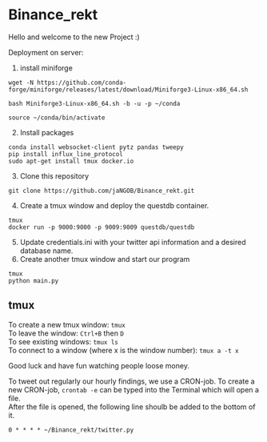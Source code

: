 # Binance_rekt

Hello and welcome to the new Project :) 


Deployment on server:


1. install miniforge 
```
wget -N https://github.com/conda-forge/miniforge/releases/latest/download/Miniforge3-Linux-x86_64.sh

bash Miniforge3-Linux-x86_64.sh -b -u -p ~/conda

source ~/conda/bin/activate
```
2. Install packages
```
conda install websocket-client pytz pandas tweepy  
pip install influx_line_protocol  
sudo apt-get install tmux docker.io
```
3. Clone this repository
```
git clone https://github.com/jaNGOB/Binance_rekt.git
```
4. Create a tmux window and deploy the questdb container. 
```
tmux
docker run -p 9000:9000 -p 9009:9009 questdb/questdb
```
5. Update credentials.ini with your twitter api information and a desired database name.  
6. Create another tmux window and start our program
```
tmux
python main.py
```

## tmux
To create a new tmux window: ```tmux```  
To leave the window:         ```Ctrl+B``` then ```D```  
To see existing windows:     ```tmux ls```  
To connect to a window (where x is the window number): ```tmux a -t x```

Good luck and have fun watching people loose money.

To tweet out regularly our hourly findings, we use a CRON-job. To create a new CRON-job, ```crontab -e``` can be typed into the Terminal which will open a file.  
After the file is opened, the following line shoulb be added to the bottom of it.  
```
0 * * * * ~/Binance_rekt/twitter.py
```

